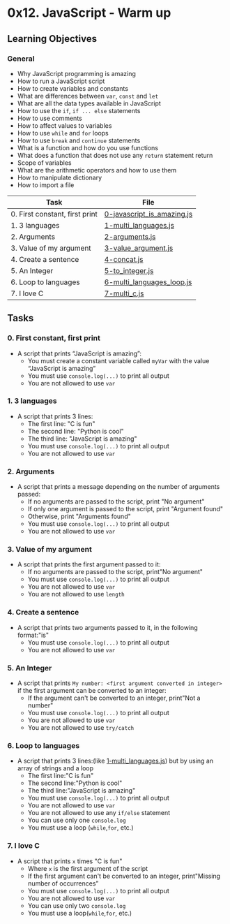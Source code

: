 # 0x12. JavaScript - Warm up

## Learning Objectives

### General

* Why JavaScript programming is amazing
* How to run a JavaScript script
* How to create variables and constants
* What are differences between `var`, `const` and `let`
* What are all the data types available in JavaScript
* How to use the `if`, `if ... else` statements
* How to use comments
* How to affect values to variables
* How to use `while` and `for` loops
* How to use `break` and `continue` statements
* What is a function and how do you use functions
* What does a function that does not use any `return` statement return
* Scope of variables
* What are the arithmetic operators and how to use them
* How to manipulate dictionary
* How to import a file

| Task | File |
| ---- | ---- |
| 0. First constant, first print | [0-javascript_is_amazing.js](./0-javascript_is_amazing.js) |
| 1. 3 languages | [1-multi_languages.js](./1-multi_languages.js) |
| 2. Arguments | [2-arguments.js](./2-arguments.js) |
| 3. Value of my argument | [3-value_argument.js](./3-value_argument.js) |
| 4. Create a sentence | [4-concat.js](./4-concat.js) |
| 5. An Integer | [5-to_integer.js](./5-to_integer.js) |
| 6. Loop to languages | [6-multi_languages_loop.js](./6-multi_languages_loop.js) |
| 7. I love C | [7-multi_c.js](./7-multi_c.js) |

## Tasks
### 0. First constant, first print
* A script that prints “JavaScript is amazing”:
	* You must create a constant variable called `myVar` with the value “JavaScript is amazing”
	* You must use `console.log(...)` to print all output
	* You are not allowed to use `var`
### 1. 3 languages
* A script that prints 3 lines:
	* The first line: "C is fun"
	* The second line: "Python is cool"
	* The third line: "JavaScript is amazing"
	* You must use `console.log(...)` to print all output
	* You are not allowed to use `var`
### 2. Arguments
* A script that prints a message depending on the number of arguments passed:
	* If no arguments are passed to the script, print "No argument"
	* If only one argument is passed to the script, print "Argument found"
	* Otherwise, print "Arguments found"
	* You must use `console.log(...)` to print all output
	* You are not allowed to use `var`
### 3. Value of my argument
* A script that prints the first argument passed to it:
	* If no arguments are passed to the script, print"No argument"
	* You must use `console.log(...)` to print all output
	* You are not allowed to use `var`
	* You are not allowed to use `length`
### 4. Create a sentence
* A script that prints two arguments passed to it, in the following format:"is"
	* You must use `console.log(...)` to print all output
	* You are not allowed to use `var`
### 5. An Integer
* A script that prints `My number: <first argument converted in integer>` if the first argument can be converted to an integer:
	* If the argument can't be converted to an integer, print"Not a number"
	* You must use `console.log(...)` to print all output
	* You are not allowed to use `var`
	* You are not allowed to use `try/catch`
### 6. Loop to languages
* A script that prints 3 lines:(like [1-multi_languages.js](./1-multi_languages.js)) but by using an array of strings and a loop 
	* The first line:"C is fun"
	* The second line:"Python is cool"
	* The third line:"JavaScript is amazing"
	* You must use `console.log(...)` to print all output
	* You are not allowed to use `var`
	* You are not allowed to use any `if/else` statement
	* You can use only one `console.log`
	* You must use a loop (`while`,`for`, etc.)
### 7. I love C
* A script that prints `x` times "C is fun"
	* Where `x` is the first argument of the script
	* If the first argument can't be converted to an integer, print"Missing number of occurrences”
	* You must use `console.log(...)` to print all output
	* You are not allowed to use `var`
	* You can use only two `console.log`
	* You must use a loop(`while`,`for`, etc.)
